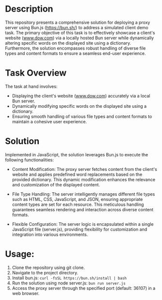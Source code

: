 # Description
This repository presents a comprehensive solution for deploying a proxy server using Bun.js (https://bun.sh/) to address a simulated client demo task. The primary objective of this task is to effectively showcase a client's website (www.dow.com) via a locally hosted Bun server while dynamically altering specific words on the displayed site using a dictionary. Furthermore, the solution encompasses robust handling of diverse file types and content formats to ensure a seamless end-user experience.

# Task Overview
The task at hand involves:

* Displaying the client's website (www.dow.com) accurately via a local Bun server.
* Dynamically modifying specific words on the displayed site using a dictionary.
* Ensuring smooth handling of various file types and content formats to maintain a cohesive user experience.

# Solution
Implemented in JavaScript, the solution leverages Bun.js to execute the following functionalities:

* Content Modification: The proxy server fetches content from the client's website and applies predefined word replacements based on the provided dictionary. This dynamic modification enhances the relevance and customization of the displayed content.

* File Type Handling: The server intelligently manages different file types such as HTML, CSS, JavaScript, and JSON, ensuring appropriate content types are set for each resource. This meticulous handling guarantees seamless rendering and interaction across diverse content formats.

* Flexible Configuration: The server logic is encapsulated within a single JavaScript file (server.js), providing flexibility for customization and integration into various environments.

# Usage:

1. Clone the repository using git clone.
2. Navigate to the project directory.
3. Install bun.js: `curl -fsSL https://bun.sh/install | bash`
4. Run the solution using node server.js: `bun run server.js`
5. Access the proxy server through the specified port (default: 36107) in a web browser.
